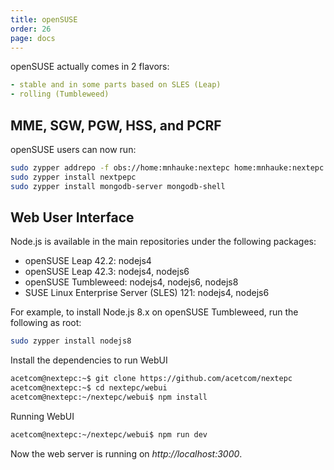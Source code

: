 ```yaml
---
title: openSUSE
order: 26
page: docs
---
```


openSUSE actually comes in 2 flavors:
```yaml
- stable and in some parts based on SLES (Leap)
- rolling (Tumbleweed)
```

## MME, SGW, PGW, HSS, and PCRF

openSUSE users can now run:
```bash
sudo zypper addrepo -f obs://home:mnhauke:nextepc home:mnhauke:nextepc
sudo zypper install nextpepc
sudo zypper install mongodb-server mongodb-shell
```

## Web User Interface

Node.js is available in the main repositories under the following packages:

- openSUSE Leap 42.2: nodejs4
- openSUSE Leap 42.3: nodejs4, nodejs6
- openSUSE Tumbleweed: nodejs4, nodejs6, nodejs8
- SUSE Linux Enterprise Server (SLES) 121: nodejs4, nodejs6

For example, to install Node.js 8.x on openSUSE Tumbleweed, run the following as root:
```bash
sudo zypper install nodejs8
```

Install the dependencies to run WebUI

```bash
acetcom@nextepc:~$ git clone https://github.com/acetcom/nextepc
acetcom@nextepc:~$ cd nextepc/webui
acetcom@nextepc:~/nextepc/webui$ npm install
```

Running WebUI

```bash
acetcom@nextepc:~/nextepc/webui$ npm run dev
```

Now the web server is running on _http://localhost:3000_.
